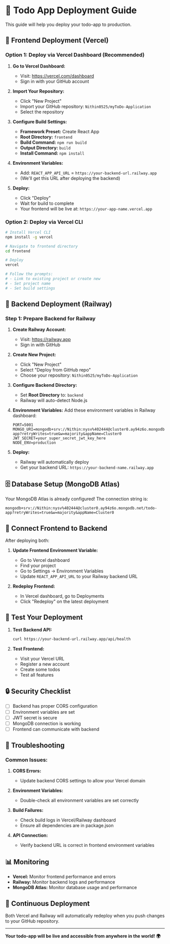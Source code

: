 # 🚀 Todo App Deployment Guide

This guide will help you deploy your todo-app to production.

## 📱 Frontend Deployment (Vercel)

### Option 1: Deploy via Vercel Dashboard (Recommended)

1. **Go to Vercel Dashboard:**
   - Visit: https://vercel.com/dashboard
   - Sign in with your GitHub account

2. **Import Your Repository:**
   - Click "New Project"
   - Import your GitHub repository: `Nithin0525/myToDo-Application`
   - Select the repository

3. **Configure Build Settings:**
   - **Framework Preset:** Create React App
   - **Root Directory:** `frontend`
   - **Build Command:** `npm run build`
   - **Output Directory:** `build`
   - **Install Command:** `npm install`

4. **Environment Variables:**
   - Add: `REACT_APP_API_URL` = `https://your-backend-url.railway.app`
   - (We'll get this URL after deploying the backend)

5. **Deploy:**
   - Click "Deploy"
   - Wait for build to complete
   - Your frontend will be live at: `https://your-app-name.vercel.app`

### Option 2: Deploy via Vercel CLI

```bash
# Install Vercel CLI
npm install -g vercel

# Navigate to frontend directory
cd frontend

# Deploy
vercel

# Follow the prompts:
# - Link to existing project or create new
# - Set project name
# - Set build settings
```

## 🔧 Backend Deployment (Railway)

### Step 1: Prepare Backend for Railway

1. **Create Railway Account:**
   - Visit: https://railway.app
   - Sign in with GitHub

2. **Create New Project:**
   - Click "New Project"
   - Select "Deploy from GitHub repo"
   - Choose your repository: `Nithin0525/myToDo-Application`

3. **Configure Backend Directory:**
   - Set **Root Directory** to: `backend`
   - Railway will auto-detect Node.js

4. **Environment Variables:**
   Add these environment variables in Railway dashboard:
   ```
   PORT=5001
   MONGO_URI=mongodb+srv://Nithin:nysv%402444@cluster0.ay94z6o.mongodb.net/todo-app?retryWrites=true&w=majority&appName=Cluster0
   JWT_SECRET=your_super_secret_jwt_key_here
   NODE_ENV=production
   ```

5. **Deploy:**
   - Railway will automatically deploy
   - Get your backend URL: `https://your-backend-name.railway.app`

## 🗄️ Database Setup (MongoDB Atlas)

Your MongoDB Atlas is already configured! The connection string is:
```
mongodb+srv://Nithin:nysv%402444@cluster0.ay94z6o.mongodb.net/todo-app?retryWrites=true&w=majority&appName=Cluster0
```

## 🔗 Connect Frontend to Backend

After deploying both:

1. **Update Frontend Environment Variable:**
   - Go to Vercel dashboard
   - Find your project
   - Go to Settings → Environment Variables
   - Update `REACT_APP_API_URL` to your Railway backend URL

2. **Redeploy Frontend:**
   - In Vercel dashboard, go to Deployments
   - Click "Redeploy" on the latest deployment

## 🧪 Test Your Deployment

1. **Test Backend API:**
   ```bash
   curl https://your-backend-url.railway.app/api/health
   ```

2. **Test Frontend:**
   - Visit your Vercel URL
   - Register a new account
   - Create some todos
   - Test all features

## 🔒 Security Checklist

- [ ] Backend has proper CORS configuration
- [ ] Environment variables are set
- [ ] JWT secret is secure
- [ ] MongoDB connection is working
- [ ] Frontend can communicate with backend

## 🚨 Troubleshooting

### Common Issues:

1. **CORS Errors:**
   - Update backend CORS settings to allow your Vercel domain

2. **Environment Variables:**
   - Double-check all environment variables are set correctly

3. **Build Failures:**
   - Check build logs in Vercel/Railway dashboard
   - Ensure all dependencies are in package.json

4. **API Connection:**
   - Verify backend URL is correct in frontend environment variables

## 📊 Monitoring

- **Vercel:** Monitor frontend performance and errors
- **Railway:** Monitor backend logs and performance
- **MongoDB Atlas:** Monitor database usage and performance

## 🔄 Continuous Deployment

Both Vercel and Railway will automatically redeploy when you push changes to your GitHub repository.

---

**Your todo-app will be live and accessible from anywhere in the world! 🌍** 